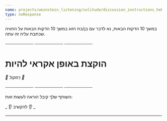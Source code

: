 ```yaml
---
name: projects/weinstein_listening/solitude/discussion_instructions_hebrew.md
type: noResponse
---
```


במשך 10 הדקות הבאות, נא לדבר עם בן/בת הזוג במשך 10 הדקות הבאות על החוויה שכתבת עליה זה עתה.

⎯⎯⎯⎯⎯⎯⎯⎯⎯⎯⎯⎯⎯
⎯⎯⎯⎯⎯⎯⎯⎯⎯⎯⎯⎯⎯
⎯⎯⎯⎯⎯⎯⎯⎯⎯⎯⎯⎯⎯

# הוקצת באופן אקראי להיות

_📣 רַמקוֹל 📣_

⎯⎯⎯⎯⎯⎯⎯⎯⎯⎯⎯⎯⎯
⎯⎯⎯⎯⎯⎯⎯⎯⎯⎯⎯⎯⎯
⎯⎯⎯⎯⎯⎯⎯⎯⎯⎯⎯⎯⎯

השותף שלך קיבל הוראה לעשות זאת:

_ 👂 להקשיב 👂 _

---
